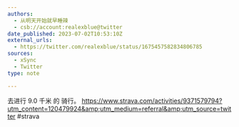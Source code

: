 ```yaml
---
authors:
  - 从明天开始就早睡辣
  - csb://account:realexblue@twitter
date_published: 2023-07-02T10:53:10Z
external_urls:
  - https://twitter.com/realexblue/status/1675457582834806785
sources:
  - xSync
  - Twitter
type: note

---
```


去进行 9.0 千米 的 骑行。 https://www.strava.com/activities/9371579794?utm_content=120479924&amp;utm_medium=referral&amp;utm_source=twitter #strava
